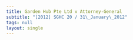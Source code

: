 ```yaml
---
title: Garden Hub Pte Ltd v Attorney-General
subtitle: "[2012] SGHC 20 / 31\_January\_2012"
tags: null
layout: single
---
```


